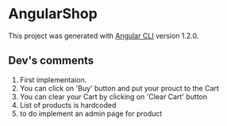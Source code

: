 # AngularShop

This project was generated with [Angular CLI](https://github.com/angular/angular-cli) version 1.2.0.

## Dev's comments
1. First implementaion. 
2. You can click on 'Buy' button and put your prouct to the Cart
3. You can clear your Cart by clicking on 'Clear Cart' button
4. List of products is hardcoded
5. to do implement an admin page for product


